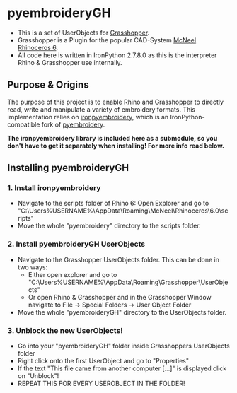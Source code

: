 # pyembroideryGH

- This is a set of UserObjects for [Grasshopper](https://www.rhino3d.com/6/new/grasshopper).
- Grasshopper is a Plugin for the popular CAD-System [McNeel Rhinoceros 6](https://www.rhino3d.com/).
- All code here is written in IronPython 2.7.8.0 as this is the interpreter Rhino & Grasshopper use internally.

## Purpose & Origins

The purpose of this project is to enable Rhino and Grasshopper to directly read, write and manipulate a variety of embroidery formats. This implementation relies on [ironpyembroidery](https://github.com/fstwn/ironpyembroidery/), which is an IronPython-compatible fork of [pyembroidery](https://github.com/EmbroidePy/pyembroidery/).

**The ironpyembroidery library is included here as a submodule, so you don't have to get it separately when installing! For more info read below.**

## Installing pyembroideryGH

### 1. Install ironpyembroidery

- Navigate to the scripts folder of Rhino 6:
  Open Explorer and go to "C:\Users\%USERNAME%\AppData\Roaming\McNeel\Rhinoceros\6.0\scripts"
- Move the whole "pyembroidery" directory to the scripts folder.


### 2. Install pyembroideryGH UserObjects

- Navigate to the Grasshopper UserObjects folder. This can be done in two ways:
  - Either open explorer and go to "C:\Users\%USERNAME%\AppData\Roaming\Grasshopper\UserObjects"
  - Or open Rhino & Grasshopper and in the Grasshopper Window navigate to   File -> Special Folders -> User Object Folder
- Move the whole "pyembroideryGH" directory to the UserObjects folder.

### 3. Unblock the new UserObjects!

- Go into your "pyembroideryGH" folder inside Grasshoppers UserObjects folder
- Right click onto the first UserObject and go to "Properties"
- If the text "This file came from another computer [...]" is displayed click on "Unblock"!
- REPEAT THIS FOR EVERY USEROBJECT IN THE FOLDER!
